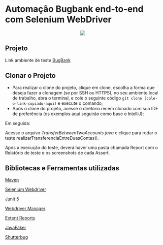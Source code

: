 # Automação Bugbank end-to-end com Selenium WebDriver

<p align="center"> <img src="https://bugbank.netlify.app/_ipx/w_640,q_75/%2F_next%2Fstatic%2Fmedia%2Fbugbank.ede6fc83.png?url=%2F_next%2Fstatic%2Fmedia%2Fbugbank.ede6fc83.png&w=640&q=75"> </p>


## Projeto 

Link ambiente de teste [BugBank](https://bugbank.netlify.app/)

## Clonar o Projeto
- Para realizar o clone do projeto, clique em clone, escolha a forma que deseja fazer a clonagem (se por SSH ou HTTPS),
  no seu ambiente local de trabalho, abra o terminal, e cole o seguinte código `git clone [cole-o-link-copiado-aqui]` e execute o comando;
- Após o clone do projeto, acesse o diretório recém clonado com sua IDE de preferência (os exemplos aqui seguirão como base o IntelliJ);

Em seguida:

Acesse o arquivo *TransferBetweenTwoAccounts.java* e clique para rodar o teste realizarTransferenciaEntreDuasContas().

Após a execução do teste, deverá haver uma pasta chamada Report com o Relatório de teste e os screenshots de cada Assert.  


## Bibliotecas e Ferramentas utilizadas

[Maven](https://maven.apache.org/guides/index.html)

[Selenium Webdriver](https://www.selenium.dev/documentation/webdriver/)

[Junit 5](https://junit.org/junit5/docs/current/user-guide/)

[Webdriver Manager](https://github.com/bonigarcia/webdrivermanager)

[Extent Reports](https://www.extentreports.com/)

[JavaFaker](https://javadoc.io/doc/com.github.javafaker/javafaker/latest/com/github/javafaker/Faker.html)

[Shutterbug](https://github.com/assertthat/selenium-shutterbug)
